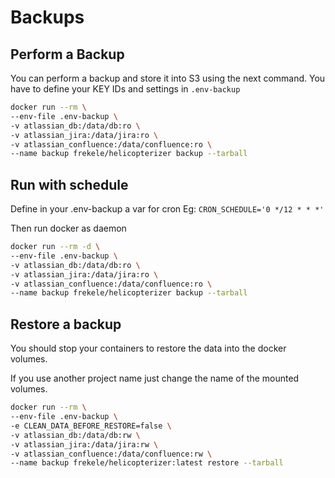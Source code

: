 # Backups

## Perform a Backup

You can perform a backup and store it into S3 using the next command. You have
to define your KEY IDs and settings in `.env-backup`

```sh
docker run --rm \
--env-file .env-backup \
-v atlassian_db:/data/db:ro \
-v atlassian_jira:/data/jira:ro \
-v atlassian_confluence:/data/confluence:ro \
--name backup frekele/helicopterizer backup --tarball
```

## Run with schedule

Define in your .env-backup a var for cron Eg: `CRON_SCHEDULE='0 */12 * * *'`

Then run docker as daemon

```sh
docker run --rm -d \
--env-file .env-backup \
-v atlassian_db:/data/db:ro \
-v atlassian_jira:/data/jira:ro \
-v atlassian_confluence:/data/confluence:ro \
--name backup frekele/helicopterizer backup --tarball
```

## Restore a backup

You should stop your containers to restore the data into the docker volumes.

If you use another project name just change the name of the mounted volumes.

```sh
docker run --rm \
--env-file .env-backup \
-e CLEAN_DATA_BEFORE_RESTORE=false \
-v atlassian_db:/data/db:rw \
-v atlassian_jira:/data/jira:rw \
-v atlassian_confluence:/data/confluence:rw \
--name backup frekele/helicopterizer:latest restore --tarball
```
